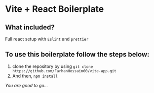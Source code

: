 # Vite + React Boilerplate

## What included?
Full react setup with `Eslint`  and `prettier`

## To use this boilerplate follow the steps below:

 1. clone the repository by using `git clone https://github.com/FarhanHossain00/vite-app.git` 
 2. And then, `npm install`

*You are good to go...*
